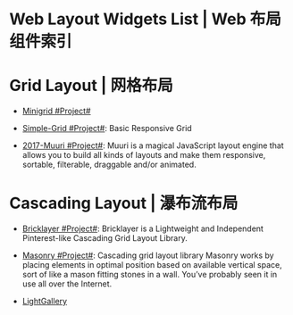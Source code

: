 # Web Layout Widgets List | Web 布局组件索引

# Grid Layout | 网格布局

- [Minigrid #Project#](http://alves.im/minigrid/)

- [Simple-Grid #Project#](https://github.com/ThisIsDallas/Simple-Grid): Basic Responsive Grid

* [2017-Muuri #Project#](https://github.com/haltu/muuri): Muuri is a magical JavaScript layout engine that allows you to build all kinds of layouts and make them responsive, sortable, filterable, draggable and/or animated.

# Cascading Layout | 瀑布流布局

- [Bricklayer #Project#](https://github.com/ademilter/bricklayer): Bricklayer is a Lightweight and Independent Pinterest-like Cascading Grid Layout Library.

* [Masonry #Project#](https://github.com/desandro/masonry): Cascading grid layout library Masonry works by placing elements in optimal position based on available vertical space, sort of like a mason fitting stones in a wall. You’ve probably seen it in use all over the Internet.

* [LightGallery](https://sachinchoolur.github.io/lightgallery.js/)
